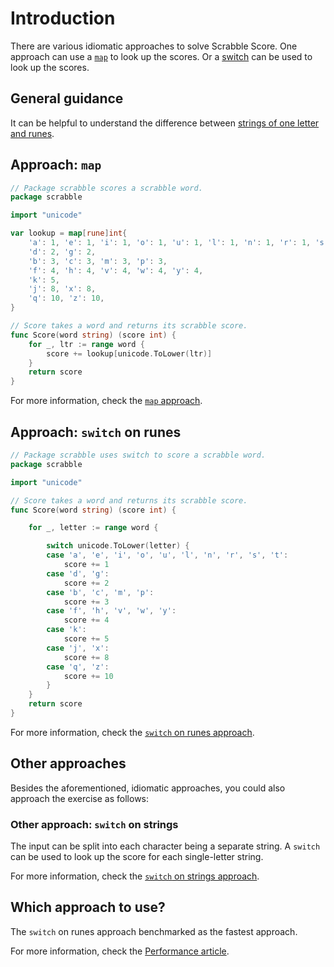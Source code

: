 # Introduction

There are various idiomatic approaches to solve Scrabble Score.
One approach can use a [`map`][map] to look up the scores.
Or a [switch][switch] can be used to look up the scores.

## General guidance

It can be helpful to understand the difference between [strings of one letter and runes][strings-bytes-runes].

## Approach: `map`

```go
// Package scrabble scores a scrabble word.
package scrabble

import "unicode"

var lookup = map[rune]int{
	'a': 1, 'e': 1, 'i': 1, 'o': 1, 'u': 1, 'l': 1, 'n': 1, 'r': 1, 's': 1, 't': 1,
	'd': 2, 'g': 2,
	'b': 3, 'c': 3, 'm': 3, 'p': 3,
	'f': 4, 'h': 4, 'v': 4, 'w': 4, 'y': 4,
	'k': 5,
	'j': 8, 'x': 8,
	'q': 10, 'z': 10,
}

// Score takes a word and returns its scrabble score.
func Score(word string) (score int) {
	for _, ltr := range word {
		score += lookup[unicode.ToLower(ltr)]
	}
	return score
}
```

For more information, check the [`map` approach][approach-map].

## Approach: `switch` on runes

```go
// Package scrabble uses switch to score a scrabble word.
package scrabble

import "unicode"

// Score takes a word and returns its scrabble score.
func Score(word string) (score int) {

	for _, letter := range word {

		switch unicode.ToLower(letter) {
		case 'a', 'e', 'i', 'o', 'u', 'l', 'n', 'r', 's', 't':
			score += 1
		case 'd', 'g':
			score += 2
		case 'b', 'c', 'm', 'p':
			score += 3
		case 'f', 'h', 'v', 'w', 'y':
			score += 4
		case 'k':
			score += 5
		case 'j', 'x':
			score += 8
		case 'q', 'z':
			score += 10
		}
	}
	return score
}
```

For more information, check the [`switch` on runes approach][approach-switch-on-runes].

## Other approaches

Besides the aforementioned, idiomatic approaches, you could also approach the exercise as follows:

### Other approach: `switch` on strings

The input can be split into each character being a separate string.
A  `switch` can be used to look up the score for each single-letter string.

For more information, check the [`switch` on strings approach][approach-switch-on-strings].

## Which approach to use?

The `switch` on runes approach benchmarked as the fastest approach.

For more information, check the [Performance article][article-performance].

[map]: https://gobyexample.com/maps
[switch]: https://gobyexample.com/switch
[strings-bytes-runes]: https://go.dev/blog/strings
[approach-map]: https://exercism.org/tracks/go/exercises/scrabble-score/approaches/map
[approach-switch-on-runes]: https://exercism.org/tracks/go/exercises/scrabble-score/approaches/switch-on-runes
[approach-switch-on-strings]: https://exercism.org/tracks/go/exercises/scrabble-score/approaches/switch-on-strings
[article-performance]: https://exercism.org/tracks/go/exercises/scrabble-score/articles/performance
